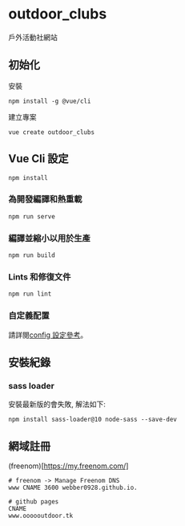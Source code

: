 # outdoor_clubs

戶外活動社網站

## 初始化

安裝

```
npm install -g @vue/cli
```

建立專案

```
vue create outdoor_clubs
```

## Vue Cli 設定

```
npm install
```

### 為開發編譯和熱重載

```
npm run serve
```

### 編譯並縮小以用於生產

```
npm run build
```

### Lints 和修復文件

```
npm run lint
```

### 自定義配置

請詳閱[config 設定參考](https://cli.vuejs.org/config/)。

## 安裝紀錄

### sass loader

安裝最新版的會失敗, 解法如下:

```
npm install sass-loader@10 node-sass --save-dev
```

## 網域註冊

(freenom)[https://my.freenom.com/]

```
# freenom -> Manage Freenom DNS
www CNAME 3600 webber0928.github.io.

# github pages
CNAME
www.oooooutdoor.tk
```
